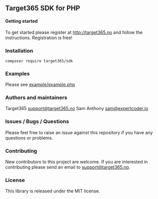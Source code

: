 ## Target365 SDK for PHP

#### Getting started

To get started please register at <http://target365.no> and follow the instructions. Registration is free!

### Installation

```
composer require target365/sdk
```

### Examples

Please see [example/example.php](example/example.php)

### Authors and maintainers

Target365 <support@target365.no>
Sam Anthony <sam@expertcoder.io>

### Issues / Bugs / Questions

Please feel free to raise an issue against this repository if you have any questions or problems.

### Contributing

New contributors to this project are welcome. If you are interested in contributing please
send an email to support@target365.no.

### License

This library is released under the MIT license.
